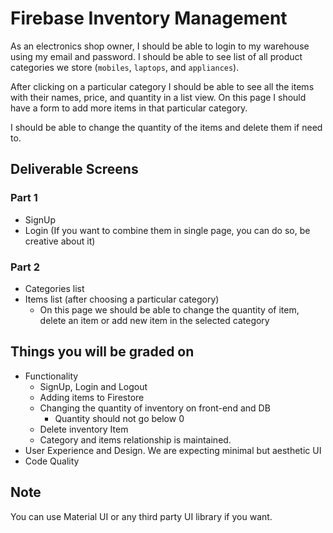# Firebase Inventory Management

As an electronics shop owner, I should be able to login to my warehouse using my email and password. I should be able to see list of all product categories we store (`mobiles`, `laptops`, and `appliances`).

After clicking on a particular category I should be able to see all the items with their names, price, and quantity in a list view. On this page I should have a form to add more items in that particular category.

I should be able to change the quantity of the items and delete them if need to.

## Deliverable Screens
### Part 1
- SignUp
- Login (If you want to combine them in single page, you can do so, be creative about it)
### Part 2
- Categories list
- Items list (after choosing a particular category)
    - On this page we should be able to change the quantity of item, delete an item or add new item in the selected category 



## Things you will be graded on
- Functionality
    - SignUp, Login and Logout
    - Adding items to Firestore 
    - Changing the quantity of inventory on front-end and DB
        - Quantity should not go below 0
    - Delete inventory Item 
    - Category and items relationship is maintained.
- User Experience and Design. We are expecting minimal but aesthetic UI
- Code Quality

## Note
You can use Material UI or any third party UI library if you want.
